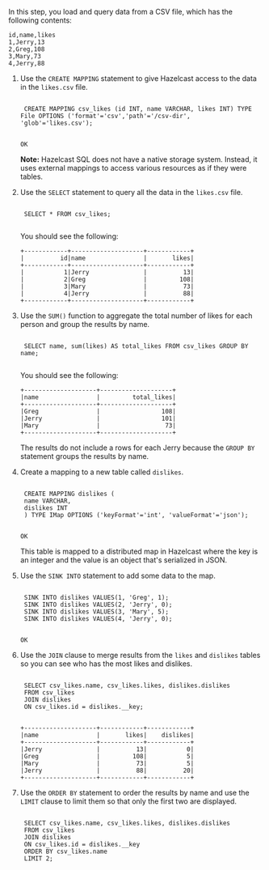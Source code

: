 In this step, you load and query data from a CSV file, which has the following contents:

```
id,name,likes
1,Jerry,13
2,Greg,108
3,Mary,73
4,Jerry,88
```

1. Use the `CREATE MAPPING` statement to give Hazelcast access to the data in the `likes.csv` file.

    <code class="execute T2" title="Run command">
    CREATE MAPPING csv_likes (id INT, name VARCHAR, likes INT) TYPE File OPTIONS ('format'='csv','path'='/csv-dir', 'glob'='likes.csv');
    </code>

    ```
    OK
    ```

    **Note:** Hazelcast SQL does not have a native storage system. Instead, it uses external mappings to access various resources as if they were tables.

1. Use the `SELECT` statement to query all the data in the `likes.csv` file.

    <code class="execute T2" title="Run command">
    SELECT * FROM csv_likes;
    </code>

    You should see the following:

    ```
    +------------+--------------------+------------+
    |          id|name                |       likes|
    +------------+--------------------+------------+
    |           1|Jerry               |          13|
    |           2|Greg                |         108|
    |           3|Mary                |          73|
    |           4|Jerry               |          88|
    +------------+--------------------+------------+
    ```

1. Use the `SUM()` function to aggregate the total number of likes for each person and group the results by name.

    <code class="execute T2" title="Run command">
    SELECT name, sum(likes) AS total_likes FROM csv_likes GROUP BY name;
    </code>
    
    You should see the following:
    
    ```
    +--------------------+--------------------+
    |name                |         total_likes|
    +--------------------+--------------------+
    |Greg                |                 108|
    |Jerry               |                 101|
    |Mary                |                  73|
    +--------------------+--------------------+
    ```

    The results do not include a rows for each Jerry because the `GROUP BY` statement groups the results by name.

1. Create a mapping to a new table called `dislikes`.

    <code class="execute T2" title="Run command">
    CREATE MAPPING dislikes (
    name VARCHAR,
    dislikes INT
    ) TYPE IMap OPTIONS ('keyFormat'='int', 'valueFormat'='json');
    </code>

    ```
    OK
    ```

    This table is mapped to a distributed map in Hazelcast where the key is an integer and the value is an object that's serialized in JSON.

1. Use the `SINK INTO` statement to add some data to the map.

    <code class="execute T2" title="Run command">
    SINK INTO dislikes VALUES(1, 'Greg', 1);
    SINK INTO dislikes VALUES(2, 'Jerry', 0);
    SINK INTO dislikes VALUES(3, 'Mary', 5);
    SINK INTO dislikes VALUES(4, 'Jerry', 0);
    </code>

    ```
    OK
    ```

1. Use the `JOIN` clause to merge results from the `likes` and `dislikes` tables so you can see who has the most likes and dislikes.

    <code class="execute T2" title="Run command">
    SELECT csv_likes.name, csv_likes.likes, dislikes.dislikes
    FROM csv_likes
    JOIN dislikes
    ON csv_likes.id = dislikes.__key;
    </code>

    ```
    +--------------------+------------+------------+
    |name                |       likes|    dislikes|
    +--------------------+------------+------------+
    |Jerry               |          13|           0|
    |Greg                |         108|           5|
    |Mary                |          73|           5|
    |Jerry               |          88|          20|
    +--------------------+------------+------------+
    ```

1. Use the `ORDER BY` statement to order the results by name and use the `LIMIT` clause to limit them so that only the first two are displayed.

    <code class="execute T2" title="Run command">
    SELECT csv_likes.name, csv_likes.likes, dislikes.dislikes
    FROM csv_likes
    JOIN dislikes
    ON csv_likes.id = dislikes.__key
    ORDER BY csv_likes.name
    LIMIT 2;
    </code>